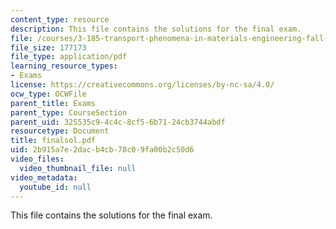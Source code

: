 ```yaml
---
content_type: resource
description: This file contains the solutions for the final exam.
file: /courses/3-185-transport-phenomena-in-materials-engineering-fall-2003/2b915a7e2dacb4cb78c09fa00b2c50d6_finalsol.pdf
file_size: 177173
file_type: application/pdf
learning_resource_types:
- Exams
license: https://creativecommons.org/licenses/by-nc-sa/4.0/
ocw_type: OCWFile
parent_title: Exams
parent_type: CourseSection
parent_uid: 325535c9-4c4c-8cf5-6b71-24cb3744abdf
resourcetype: Document
title: finalsol.pdf
uid: 2b915a7e-2dac-b4cb-78c0-9fa00b2c50d6
video_files:
  video_thumbnail_file: null
video_metadata:
  youtube_id: null
---
```

This file contains the solutions for the final exam.